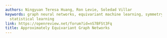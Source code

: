 ```yaml
---
authors: Ningyuan Teresa Huang, Ron Levie, Soledad Villar
keywords: graph neural networks, equivariant machine learning, symmetry, generalization,
  statistical learning
link: https://openreview.net/forum?id=nS7BFSt3Fq
title: Approximately Equivariant Graph Networks
---
```


